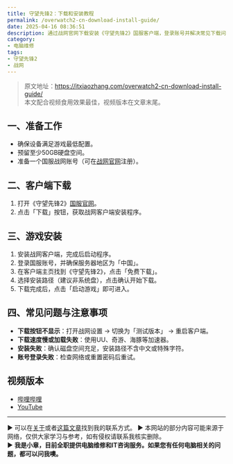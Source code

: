 ```yaml
---
title: 守望先锋2：下载和安装教程
permalink: /overwatch2-cn-download-install-guide/
date: 2025-04-16 08:36:51
description: 通过战网官网下载安装《守望先锋2》国服客户端，登录账号并解决常见下载问题，快速进入游戏。
category:
- 电脑维修
tags:
- 守望先锋2
- 战网
---
```


> 原文地址：<https://itxiaozhang.com/overwatch2-cn-download-install-guide/>  
> 本文配合视频食用效果最佳，视频版本在文章末尾。

## 一、准备工作

- 确保设备满足游戏最低配置。
- 预留至少50GB硬盘空间。
- 准备一个国服战网账号（可在[战网官网](https://shop.battlenet.com.cn/)注册）。

## 二、客户端下载

1. 打开《守望先锋2》[国服官网](https://ow.blizzard.cn/download/#/)。
2. 点击「下载」按钮，获取战网客户端安装程序。

## 三、游戏安装

1. 安装战网客户端，完成后启动程序。
2. 登录国服账号，并确保服务器地区为「中国」。
3. 在客户端主页找到《守望先锋2》，点击「免费下载」。
4. 选择安装路径（建议非系统盘），点击确认开始下载。
5. 下载完成后，点击「启动游戏」即可进入。

## 四、常见问题与注意事项

- **下载按钮不显示**：打开战网设置 → 切换为「测试版本」 → 重启客户端。
- **下载速度慢或加载失败**：使用UU、奇游、海豚等加速器。
- **安装失败**：确认磁盘空间充足，安装路径不含中文或特殊字符。
- **账号登录失败**：检查网络或重置密码后重试。

## 视频版本

- [哔哩哔哩](https://space.bilibili.com/3546607630944387)
- [YouTube](https://www.youtube.com/@itxiaozhang)

---
▶ 可以在[关于](https://itxiaozhang.com/about/)或者[这篇文章](https://itxiaozhang.com/about-computer-repair-services-with-me/)找到我的联系方式。
▶ 本网站的部分内容可能来源于网络，仅供大家学习与参考，如有侵权请联系我核实删除。  
▶ **我是小章，目前全职提供电脑维修和IT咨询服务。如果您有任何电脑相关的问题，都可以问我噢。**  
